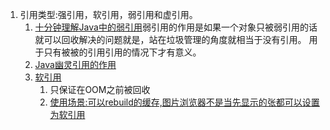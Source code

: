 1. 引用类型:强引用，软引用，弱引用和虚引用。   
    1. [十分钟理解Java中的弱引用](https://www.jianshu.com/p/a7aaaf1bd7be)弱引用的作用是如果一个对象只被弱引用的话就可以回收解决的问题就是，站在垃圾管理的角度就相当于没有引用。
    用于只有被被的引用引用的情况下才有意义。     
    1. [Java幽灵引用的作用](https://blog.csdn.net/imzoer/article/details/8044900)     
    2. [软引用](https://www.baeldung.com/java-soft-references)
        1. 只保证在OOM之前被回收
        1. [使用场景:可以rebuild的缓存,图片浏览器不是当先显示的张都可以设置为软引用](https://stackoverflow.com/questions/2421556/what-is-a-use-case-for-a-soft-reference-in-java)
        
